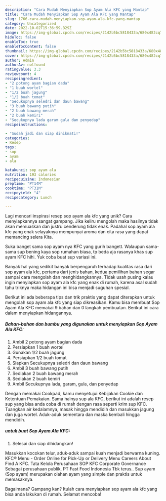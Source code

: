 ```yaml
---
description: "Cara Mudah Menyiapkan Sop Ayam Ala KFC yang Mantap"
title: "Cara Mudah Menyiapkan Sop Ayam Ala KFC yang Mantap"
slug: 1766-cara-mudah-menyiapkan-sop-ayam-ala-kfc-yang-mantap
category: Uncategorized
date: 2022-10-02T15:36:59.329Z
image: https://img-global.cpcdn.com/recipes/2142b5bc5818433a/680x482cq70/sop-ayam-ala-kfc-foto-resep-utama.jpg
hideToc: false
enableToc: true
enableTocContent: false
thumbnail: https://img-global.cpcdn.com/recipes/2142b5bc5818433a/680x482cq70/sop-ayam-ala-kfc-foto-resep-utama.jpg
cover: https://img-global.cpcdn.com/recipes/2142b5bc5818433a/680x482cq70/sop-ayam-ala-kfc-foto-resep-utama.jpg
author: Admin
authorAv: notfound
ratingvalue: 3.3
reviewcount: 4
recipeingredient:
- "2 potong ayam bagian dada"
- "1 buah wortel"
- "1/2 buah jagung"
- "1/2 buah tomat"
- "Secukupnya seledri dan daun bawang"
- "3 buah bawang putih"
- "2 buah bawang merah"
- "2 buah kemiri"
- "Secukupnya lada garam gula dan penyedap"
recipeinstructions:

- "Sudah jadi dan siap dinikmati!"
categories:
- Resep
tags:
- sop
- ayam
- ala

katakunci: sop ayam ala 
nutrition: 193 calories
recipecuisine: Indonesian
preptime: "PT14M"
cooktime: "PT31M"
recipeyield: "4"
recipecategory: Lunch

---
```





Lagi mencari inspirasi resep sop ayam ala kfc yang unik? Cara menyiapkannya sangat gampang. Jika keliru mengolah maka hasilnya tidak akan memuaskan dan justru cenderung tidak enak. Padahal sop ayam ala kfc yang enak selayaknya mempunyai aroma dan cita rasa yang dapat memancing selera Kita.





Suka banget sama sop ayam nya KFC yang gurih bangett. Walaupun sama-sama sup bening kaya sop rumahan biasa, tp beda aja rasanya khas sup ayam KFC hihi. Yuk coba buat sup variasi ini.

Banyak hal yang sedikit banyak berpengaruh terhadap kualitas rasa dari sop ayam ala kfc, pertama dari jenis bahan, kedua pemilihan bahan segar sampai cara mengolah dan menghidangkannya. Tidak usah pusing kalau ingin menyiapkan sop ayam ala kfc yang enak di rumah, karena asal sudah tahu triknya maka hidangan ini bisa menjadi suguhan spesial.






Berikut ini ada beberapa tips dan trik praktis yang dapat diterapkan untuk mengolah sop ayam ala kfc yang siap dikreasikan. Kamu bisa membuat Sop Ayam Ala KFC memakai 9 bahan dan 0 langkah pembuatan. Berikut ini cara dalam menyiapkan hidangannya.

<!--inarticleads1-->

##### Bahan-bahan dan bumbu yang digunakan untuk menyiapkan Sop Ayam Ala KFC:

1. Ambil 2 potong ayam bagian dada
1. Persiapkan 1 buah wortel
1. Gunakan 1/2 buah jagung
1. Persiapkan 1/2 buah tomat
1. Siapkan Secukupnya seledri dan daun bawang
1. Ambil 3 buah bawang putih
1. Sediakan 2 buah bawang merah
1. Sediakan 2 buah kemiri
1. Ambil Secukupnya lada, garam, gula, dan penyedap


Dengan memakai Cookpad, kamu menyetujui Kebijakan Cookie dan Ketentuan Pemakaian. Sama halnya sup ala KFC, berikut ini adalah resep sup yang bisa anda coba di rumah dengan rasa seperti krim sup KFC. Tuangkan air kedalamnya, masak hingga mendidih dan masukkan jagung dan juga wortel. Aduk-aduk sementara dan maska kembali hingga mendidih. 

<!--inarticleads2-->

#####  untuk buat Sop Ayam Ala KFC:


1. Selesai dan siap dihidangkan!

Masukkan kocokan telur, aduk-aduk sampai kuah menjadi berwarna kuning. KFC® Menu - Order Online for Pick-Up or Delivery Menu Careers About Find A KFC. Tata Kelola Perusahaan SOP KFC Corporate Governance Sebagai perusahaan publik, PT Fast Food Indonesia Tbk terus.. Sup ayam (Sop ayam) merupakan olahan ayam yang simple dan praktis untuk memasaknya. 

Bagaimana? Gampang kan? Itulah cara menyiapkan sop ayam ala kfc yang bisa anda lakukan di rumah. Selamat mencoba!
